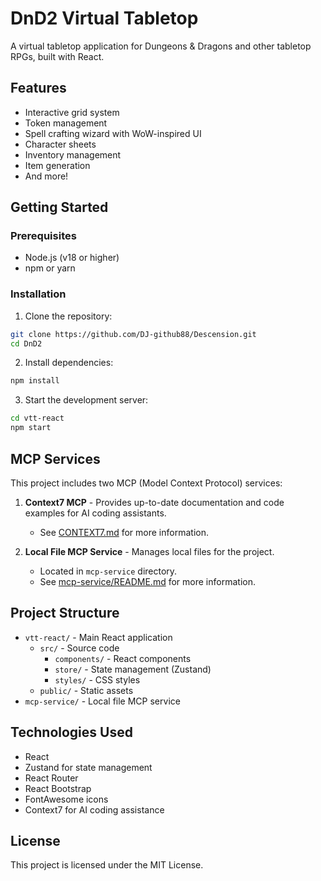 # DnD2 Virtual Tabletop

A virtual tabletop application for Dungeons & Dragons and other tabletop RPGs, built with React.

## Features

- Interactive grid system
- Token management
- Spell crafting wizard with WoW-inspired UI
- Character sheets
- Inventory management
- Item generation
- And more!

## Getting Started

### Prerequisites

- Node.js (v18 or higher)
- npm or yarn

### Installation

1. Clone the repository:
```bash
git clone https://github.com/DJ-github88/Descension.git
cd DnD2
```

2. Install dependencies:
```bash
npm install
```

3. Start the development server:
```bash
cd vtt-react
npm start
```

## MCP Services

This project includes two MCP (Model Context Protocol) services:

1. **Context7 MCP** - Provides up-to-date documentation and code examples for AI coding assistants.
   - See [CONTEXT7.md](CONTEXT7.md) for more information.

2. **Local File MCP Service** - Manages local files for the project.
   - Located in `mcp-service` directory.
   - See [mcp-service/README.md](mcp-service/README.md) for more information.

## Project Structure

- `vtt-react/` - Main React application
  - `src/` - Source code
    - `components/` - React components
    - `store/` - State management (Zustand)
    - `styles/` - CSS styles
  - `public/` - Static assets
- `mcp-service/` - Local file MCP service

## Technologies Used

- React
- Zustand for state management
- React Router
- React Bootstrap
- FontAwesome icons
- Context7 for AI coding assistance

## License

This project is licensed under the MIT License.
